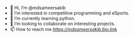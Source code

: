 - 👋 Hi, I’m @mdsameersakib
- 👀 I’m interested in competitive programming and eSports.
- 🌱 I’m currently learning python.
- 💞️ I’m looking to collaborate on interesting projects.
- 📫 How to reach me *https://mdsameersakib.bio.link*

<!---
mdsameersakib/mdsameersakib is a ✨ special ✨ repository because its `README.md` (this file) appears on your GitHub profile.
You can click the Preview link to take a look at your changes.
--->
